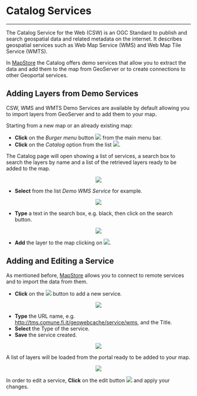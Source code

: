 # Catalog Services
******************

The Catalog Service for the Web (CSW) is an OGC Standard to publish and search geospatial data and related metadata on the internet. It describes geospatial services such as Web Map Service (WMS) and Web Map Tile Service (WMTS).

In [MapStore](https://mapstore2.geo-solutions.it/mapstore/#/) the Catalog offers demo services that allow you to extract the data and add them to the map from GeoServer or to create connections to other Geoportal services.

Adding Layers from Demo Services
--------------------------------

CSW, WMS and WMTS Demo Services are available by default allowing you to import layers from GeoServer and to add them to your map.

Starting from a new map or an already existing map:

* **Click** on the *Burger menu* button <img src="../img/burger.jpg" style="max-width:25px;" /> from the main menu bar.
* **Click** on the *Catalog* option from the list <img src="../img/catalog-option.jpg" style="max-width:80px;" />.

The Catalog page will open showing a list of services, a search box to search the layers by name and a list of the retrieved layers ready to be added to the map.

<p align = "center" ><img src="../img/catalog-page.jpg" style="max-width:500px;" /></p>

* **Select** from the list *Demo WMS Service* for example.

<p align = "center" ><img src="../img/service-list.jpg" style="max-width:500px;" /></p>

* **Type** a text in the search box, e.g. black, then click on the search button.

<p align = "center" ><img src="../img/catalog-search.jpg" style="max-width:500px;" /></p>

* **Add** the layer to the map clicking on <img src="../img/add_to_map_button.png" style="max-width:30px;" />.

Adding and Editing a Service
----------------------------

As mentioned before, [MapStore](https://mapstore2.geo-solutions.it/mapstore/#/) allows you to connect to remote services and to import the data from them.

* **Click** on the <img src="../img/+.jpg" style="max-width:80px;" /> button to add a new service.

<p align = "center" ><img src="../img/new-service.jpg" style="max-width:500px;" /></p>

* **Type** the URL name, e.g. http://tms.comune.fi.it/geowebcache/service/wms, and the Title.
* **Select** the Type of the service.
* **Save** the service created.

<p align = "center" ><img src="../img/new-service-firenze.jpg" style="max-width:500px;" /></p>

A list of layers will be loaded from the portal ready to be added to your map.

<p align = "center" ><img src="../img/catalog-firenze.jpg" style="max-width:500px;" /></p>

In order to edit a service, **Click** on the edit button <img src="../img/edit-service.jpg" style="max-width:80px;" /> and apply your changes.
